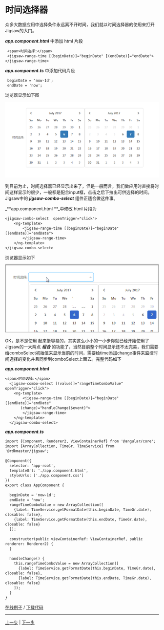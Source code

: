 # 时间选择器

众多大数据应用中选择条件永远离不开时间，我们就以时间选择器的使用来打开Jigsaw的大门。

_**app.component.html**_ 中添加 html 片段

```
 <span>时间选择:</span> 
 <jigsaw-range-time [(beginDate)]="beginDate" [(endDate)]="endDate"></jigsaw-range-time>
```

_**app.component.ts**_ 中添加代码片段

```
 beginDate = 'now-1d';
 endDate = 'now';
```

浏览器显示如下图

![](assets/pic_1.png)

到目前为止，时间选择器已经显示出来了，但是一般而言，我们做应用时直接将时间这样显示的很少，一般都是配合input框，点击之后下拉出可供选择的时间。Jigsaw中的 _**jigsaw-combo-select**_ 组件正适合做这件事。

_**app.component.html  **_中修改 html 片段为

```
<jigsaw-combo-select  openTrigger="click">
    <ng-template>
        <jigsaw-range-time [(beginDate)]="beginDate" [(endDate)]="endDate">
        </jigsaw-range-time>
    </ng-template>
</jigsaw-combo-select>
```

浏览器显示如下

![](assets/pic-2.gif)

OK，是不是使用 起来挺容易的，其实这么小小的一小步你就已经开始使用了Jigsaw的一大两点 _**组合**_ 的功能了，当然目前整个时间显示还不太完美，我们需要给comboSelect初始值来显示当前的时间，需要给time添加change事件来监控时间选择的变化并且同步到comboSelect上面去。完整代码如下

_**app.component.html**_

```
<span>时间选择:</span>
  <jigsaw-combo-select [(value)]="rangeTimeComboValue" openTrigger="click">
    <ng-template>
        <jigsaw-range-time [(beginDate)]="beginDate" [(endDate)]="endDate" 
       (change)="handleChange($event)">
        </jigsaw-range-time>
    </ng-template>
  </jigsaw-combo-select>
```

_**app.component.ts**_

```
import {Component, Renderer2, ViewContainerRef} from '@angular/core';
import {ArrayCollection, TimeGr, TimeService} from '@rdkmaster/jigsaw';

@Component({
  selector: 'app-root',
  templateUrl: './app.component.html',
  styleUrls: ['./app.component.css']
})
export class AppComponent {

  beginDate = 'now-1d';
  endDate = 'now';
  rangeTimeComboValue = new ArrayCollection([
    {label: TimeService.getFormatDate(this.beginDate, TimeGr.date), closable: false},
    {label: TimeService.getFormatDate(this.endDate, TimeGr.date), closable: false}
  ]);

  constructor(public viewContainerRef: ViewContainerRef, public renderer: Renderer2) {
  }

  handleChange() {
    this.rangeTimeComboValue = new ArrayCollection([
      {label: TimeService.getFormatDate(this.beginDate, TimeGr.date), closable: false},
      {label: TimeService.getFormatDate(this.endDate, TimeGr.date), closable: false}
    ]);
  }
}
```

[在线例子](javascript:alert('建设中')) / [下载代码](https://github.com/rdkmaster/jigsaw-tourist/archive/step-1.zip)

---

[上一步](01-development-environment.md) | [下一步](03-tileselect.md)
